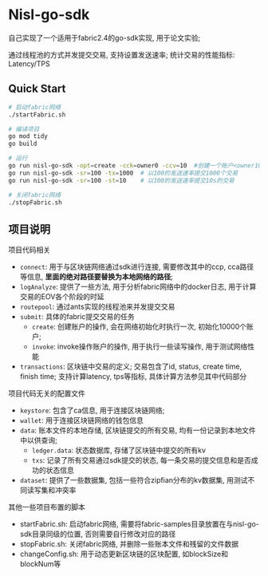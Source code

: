 # Nisl-go-sdk
自己实现了一个适用于fabric2.4的go-sdk实现, 用于论文实验;

通过线程池的方式并发提交交易, 支持设置发送速率; 统计交易的性能指标: Latency/TPS

## Quick Start

```bash
# 启动fabric网络
./startFabric.sh

# 编译项目
go mod tidy
go build

# 运行
go run nisl-go-sdk -opt=create -cck=owner0 -ccv=10  #创建一个账户<owner10, 10>
go run nisl-go-sdk -sr=100 -tx=1000  # 以100的发送速率提交1000个交易
go run nisl-go-sdk -sr=100 -st=10    # 以100的发送速率提交10s的交易

# 关闭fabric网络
./stopFabric.sh
```

## 项目说明
项目代码相关
- `connect`: 用于与区块链网络通过sdk进行连接, 需要修改其中的ccp, cca路径等信息, **里面的绝对路径要替换为本地网络的路径**;
- `logAnalyze`: 提供了一些方法, 用于分析fabric网络中的docker日志, 用于计算交易的EOV各个阶段的时延
- `routepool`: 通过ants实现的线程池来并发提交交易
- `submit`: 具体的fabric提交交易的任务
    - `create`: 创建账户的操作, 会在网络初始化时执行一次, 初始化10000个账户;
    - `invoke`: invoke操作账户的操作, 用于执行一些读写操作, 用于测试网络性能
- `transactions`: 区块链中交易的定义; 交易包含了id, status, create time, finish time; 支持计算latency, tps等指标, 具体计算方法参见其中代码部分

项目代码无关的配置文件
- `keystore`: 包含了ca信息, 用于连接区块链网络;
- `wallet`: 用于连接区块链网络的钱包信息
- `data`: 账本文件的本地存储, 区块链提交的所有交易, 均有一份记录到本地文件中以供查询;
    - `ledger.data`: 状态数据库, 存储了区块链中提交的所有kv
    - `txs`: 记录了所有交易通过sdk提交的状态, 每一条交易的提交信息和是否成功的状态信息
- `dataset`: 提供了一些数据集, 包括一些符合zipfian分布的kv数据集, 用测试不同读写集和冲突率

其他一些项目布置的脚本
- startFabric.sh: 启动fabric网络, 需要将fabric-samples目录放置在与nisl-go-sdk目录同级的位置, 否则需要自行修改对应的路径
- stopFabric.sh: 关闭fabric网络, 并删除一些账本文件和残留的文件数据
- changeConfig.sh: 用于动态更新区块链的区块配置, 如blockSize和blockNum等

